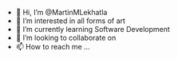 - 👋 Hi, I’m @MartinMLekhatla
- 👀 I’m interested in all forms of art
- 🌱 I’m currently learning Software Development
- 💞️ I’m looking to collaborate on
- 📫 How to reach me ...

<!---
MartinMLekhatla/MartinMLekhatla is a ✨ special ✨ repository because its `README.md` (this file) appears on your GitHub profile.
You can click the Preview link to take a look at your changes.
--->
